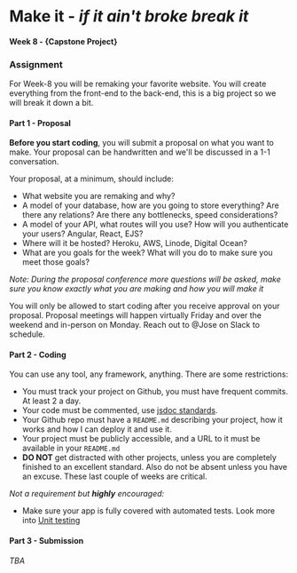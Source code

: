 # Make it - *if it ain't broke break it*
#### Week 8 - {Capstone Project}

### Assignment
For Week-8 you will be remaking your favorite website. You will create everything from the front-end to the back-end, this is a big project so we will break it down a bit.

#### Part 1 - Proposal
**Before you start coding**, you will submit a proposal on what you want to make. Your proposal can be handwritten and we'll be discussed in a 1-1 conversation.

Your proposal, at a minimum, should include:
* What website you are remaking and why?
* A model of your database, how are you going to store everything? Are there any relations? Are there any bottlenecks, speed considerations?
* A model of your API, what routes will you use? How will you authenticate your users? Angular, React, EJS?
* Where will it be hosted? Heroku, AWS, Linode, Digital Ocean?
* What are you goals for the week? What will you do to make sure you meet those goals?

*Note: During the proposal conference more questions will be asked, make sure you know exactly what you are making and how you will make it*

You will only be allowed to start coding after you receive approval on your proposal. Proposal meetings will happen virtually Friday and over the weekend and in-person on Monday. Reach out to @Jose on Slack to schedule.

#### Part 2 - Coding
You can use any tool, any framework, anything. There are some restrictions:
* You must track your project on Github, you must have frequent commits. At least 2 a day.
* Your code must be commented, use [jsdoc standards](http://usejsdoc.org/about-getting-started.html).
* Your Github repo must have a `README.md` describing your project, how it works and how I can deploy it and use it.
* Your project must be publicly accessible, and a URL to it must be available in your `README.md`
* **DO NOT** get distracted with other projects, unless you are completely finished to an excellent standard. Also do not be absent unless you have an excuse. These last couple of weeks are critical.

*Not a requirement but **highly** encouraged:*
* Make sure your app is fully covered with automated tests. Look more into [Unit testing](https://blog.risingstack.com/node-hero-node-js-unit-testing-tutorial/)
#### Part 3 - Submission
*TBA*

